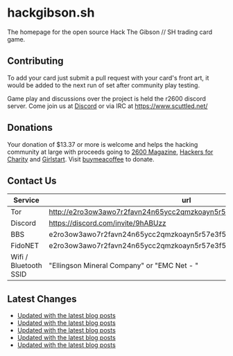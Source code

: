 # hackgibson.sh
The homepage for the open source Hack The Gibson // SH trading card game.


## Contributing

To add your card just submit a pull request with your card's front art, it would be added to the next run of set after community play testing.

Game play and discussions over the project is held the r2600 discord server. Come join us at [Discord](https://discord.com/invite/9hABUzz) or via IRC at https://www.scuttled.net/


## Donations

Your donation of $13.37 or more is welcome and helps the hacking community at large with proceeds going to [2600 Magazine](https://2600.com/), [Hackers for Charity](https://hackersforcharity.org) and [Girlstart](https://girlstart.org).  Visit [buymeacoffee](https://www.buymeacoffee.com/hackgibson.sh) to donate.


## Contact Us

Service | url
-|-
Tor | http://e2ro3ow3awo7r2favn24n65ycc2qmzkoayn5r57e3f56nvjwdcgg32ad.onion
Discord | https://discord.com/invite/9hABUzz
BBS | e2ro3ow3awo7r2favn24n65ycc2qmzkoayn5r57e3f56nvjwdcgg32ad.onion:23
FidoNET | e2ro3ow3awo7r2favn24n65ycc2qmzkoayn5r57e3f56nvjwdcgg32ad.onion:24554
Wifi / Bluetooth SSID | "Ellingson Mineral Company" or "EMC Net - <fidonet address>"

## Latest Changes
<!-- BLOG-POST-LIST:START -->
- [Updated with the latest blog posts](https://github.com/DFW2600/hackgibson.sh/commit/2ececece97e208a3c84e3d42880e1b42b6d7790c)
- [Updated with the latest blog posts](https://github.com/DFW2600/hackgibson.sh/commit/e85b7c9eb4069d19ac37588130385bea489d4b92)
- [Updated with the latest blog posts](https://github.com/DFW2600/hackgibson.sh/commit/215f32357c05e79b3b92feea6aeb38d41d77f6c1)
- [Updated with the latest blog posts](https://github.com/DFW2600/hackgibson.sh/commit/c00ddeb6bdd24e7bf50ab217e72415ba3090a9e6)
- [Updated with the latest blog posts](https://github.com/DFW2600/hackgibson.sh/commit/dc22a96143b17ecd4e35085a8564397e98fce90a)
<!-- BLOG-POST-LIST:END -->
